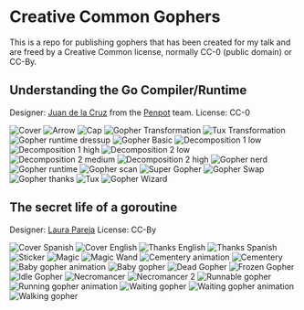 # Creative Common Gophers

This is a repo for publishing gophers that has been created for my talk and are freed by a Creative Common license, normally CC-0 (public domain) or CC-By.

## Understanding the Go Compiler/Runtime

Designer: [Juan de la Cruz](https://twitter.com/elhombretecla) from the [Penpot](https://penpot.app) team.
License: CC-0

![Cover](https://github.com/jespino/gophers/blob/main/understanding_go_compiler/cover-bg.png?raw=true)
![Arrow](https://github.com/jespino/gophers/blob/main/understanding_go_compiler/arrow.png?raw=true)
![Cap](https://github.com/jespino/gophers/blob/main/understanding_go_compiler/cap.png?raw=true)
![Gopher Transformation](https://github.com/jespino/gophers/blob/main/understanding_go_compiler/gopher-transform.png?raw=true)
![Tux Transformation](https://github.com/jespino/gophers/blob/main/understanding_go_compiler/tux-transform.png?raw=true)
![Gopher runtime dressup](https://github.com/jespino/gophers/blob/main/understanding_go_compiler/gopher-dressup.png?raw=true)
![Gopher Basic](https://github.com/jespino/gophers/blob/main/understanding_go_compiler/gopher-basic.png?raw=true)
![Decomposition 1 low](https://github.com/jespino/gophers/blob/main/understanding_go_compiler/gopher-detail-low.png?raw=true)
![Decomposition 1 high](https://github.com/jespino/gophers/blob/main/understanding_go_compiler/gopher-detail-medium.png?raw=true)
![Decomposition 2 low](https://github.com/jespino/gophers/blob/main/understanding_go_compiler/gopher-detail-low-2.png?raw=true)
![Decomposition 2 medium](https://github.com/jespino/gophers/blob/main/understanding_go_compiler/gopher-detail-medium-2.png?raw=true)
![Decomposition 2 high](https://github.com/jespino/gophers/blob/main/understanding_go_compiler/gopher-detail-high-2.png?raw=true)
![Gopher nerd](https://github.com/jespino/gophers/blob/main/understanding_go_compiler/gopher-nerd.png?raw=true)
![Gopher runtime](https://github.com/jespino/gophers/blob/main/understanding_go_compiler/gopher-runner.png?raw=true)
![Gopher scan](https://github.com/jespino/gophers/blob/main/understanding_go_compiler/gopher-scan.png?raw=true)
![Super Gopher](https://github.com/jespino/gophers/blob/main/understanding_go_compiler/gopher-super.png?raw=true)
![Gopher Swap](https://github.com/jespino/gophers/blob/main/understanding_go_compiler/gopher-swap.png?raw=true)
![Gopher thanks](https://github.com/jespino/gophers/blob/main/understanding_go_compiler/gopher-thanks.png?raw=true)
![Tux](https://github.com/jespino/gophers/blob/main/understanding_go_compiler/gopher-tux.png?raw=true)
![Gopher Wizard](https://github.com/jespino/gophers/blob/main/understanding_go_compiler/gopher-wizard.png?raw=true)

## The secret life of a goroutine

Designer: [Laura Pareja](https://lauraparejart.wixsite.com/laurapareja)
License: CC-By

![Cover Spanish](https://github.com/jespino/gophers/blob/main/secret_life_of_goroutine/portada_español.png?raw=true)
![Cover English](https://github.com/jespino/gophers/blob/main/secret_life_of_goroutine/portada_ingles.png?raw=true)
![Thanks English](https://github.com/jespino/gophers/blob/main/secret_life_of_goroutine/thanks.gif?raw=true)
![Thanks Spanish](https://github.com/jespino/gophers/blob/main/secret_life_of_goroutine/gracias.gif?raw=true)
![Sticker](https://github.com/jespino/gophers/blob/main/secret_life_of_goroutine/sticker.png?raw=true)
![Magic](https://github.com/jespino/gophers/blob/main/secret_life_of_goroutine/magic.png?raw=true)
![Magic Wand](https://github.com/jespino/gophers/blob/main/secret_life_of_goroutine/magic_wand.png?raw=true)
![Cementery animation](https://github.com/jespino/gophers/blob/main/secret_life_of_goroutine/cementery_gopher.gif?raw=true)
![Cementery](https://github.com/jespino/gophers/blob/main/secret_life_of_goroutine/cementery_gopher.png?raw=true)
![Baby gopher animation](https://github.com/jespino/gophers/blob/main/secret_life_of_goroutine/baby_gopher.gif?raw=true)
![Baby gopher](https://github.com/jespino/gophers/blob/main/secret_life_of_goroutine/baby_gopher.png?raw=true)
![Dead Gopher](https://github.com/jespino/gophers/blob/main/secret_life_of_goroutine/dead_gopher.png?raw=true)
![Frozen Gopher](https://github.com/jespino/gophers/blob/main/secret_life_of_goroutine/frozen_gopher.png?raw=true)
![Idle Gopher](https://github.com/jespino/gophers/blob/main/secret_life_of_goroutine/idle_gopher.png?raw=true)
![Necromancer](https://github.com/jespino/gophers/blob/main/secret_life_of_goroutine/necromancer.png?raw=true)
![Necromancer 2](https://github.com/jespino/gophers/blob/main/secret_life_of_goroutine/necromancer2.png?raw=true)
![Runnable gopher](https://github.com/jespino/gophers/blob/main/secret_life_of_goroutine/runnable_gopher.png?raw=true)
![Running gopher animation](https://github.com/jespino/gophers/blob/main/secret_life_of_goroutine/running_gopher.gif?raw=true)
![Waiting gopher](https://github.com/jespino/gophers/blob/main/secret_life_of_goroutine/waiting_gopher.gif?raw=true)
![Waiting gopher animation](https://github.com/jespino/gophers/blob/main/secret_life_of_goroutine/waiting_gopher.png?raw=true)
![Walking gopher](https://github.com/jespino/gophers/blob/main/secret_life_of_goroutine/walking_gopher.png?raw=true)
